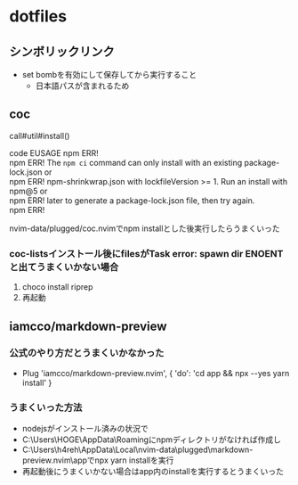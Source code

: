 # dotfiles
## シンボリックリンク
- set bombを有効にして保存してから実行すること
    - 日本語パスが含まれるため


## coc

call#util#install()

code EUSAGE
npm ERR!  
npm ERR! The `npm ci` command can only install with an existing package-lock.json or   
npm ERR! npm-shrinkwrap.json with lockfileVersion >= 1. Run an install with npm@5 or  
npm ERR! later to generate a package-lock.json file, then try again.  
npm ERR!

nvim-data/plugged/coc.nvimでnpm installとした後実行したらうまくいった

### coc-listsインストール後にfilesがTask error: spawn dir ENOENTと出てうまくいかない場合
1. choco install riprep
1. 再起動

## iamcco/markdown-preview

### 公式のやり方だとうまくいかなかった

- Plug 'iamcco/markdown-preview.nvim', { 'do': 'cd app && npx --yes yarn install' }

### うまくいった方法

- nodejsがインストール済みの状況で
- C:\Users\HOGE\AppData\Roamingにnpmディレクトリがなければ作成し
- C:\Users\h4reh\AppData\Local\nvim-data\plugged\markdown-preview.nvim\appでnpx yarn installを実行
- 再起動後にうまくいかない場合はapp内のinstallを実行するとうまくいった

